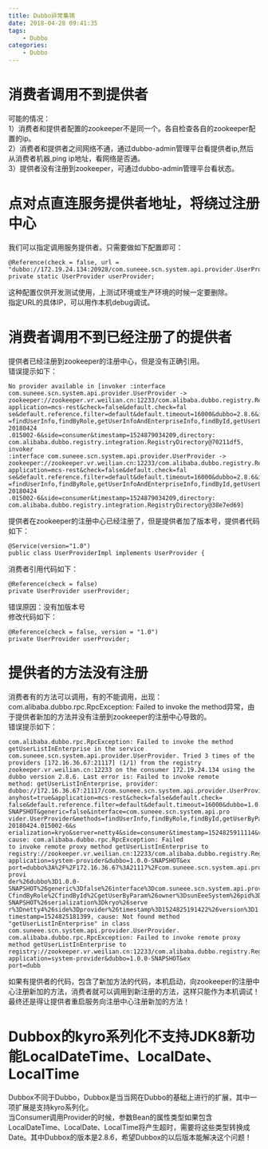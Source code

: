 ```yaml
---
title: Dubbo异常集锦
date: 2018-04-28 09:41:35
tags:
    - Dubbo
categories:
    - Dubbo
---
```

# 消费者调用不到提供者
可能的情况：  
1）消费者和提供者配置的zookeeper不是同一个。各自检查各自的zookeeper配置的ip。  
2）消费者和提供者之间网络不通，通过dubbo-admin管理平台看提供者ip,然后从消费者机器,ping ip地址，看网络是否通。  
3）提供者没有注册到zookeeper，可通过dubbo-admin管理平台看状态。

# 点对点直连服务提供者地址，将绕过注册中心
我们可以指定调用服务提供者。只需要做如下配置即可：
```
@Reference(check = false, url = "dubbo://172.19.24.134:20928/com.suneee.scn.system.api.provider.UserProvider")
private static UserProvider userProvider;
```
这种配置仅供开发测试使用，上测试环境或生产环境的时候一定要删除。  
指定URL的具体IP，可以用作本机debug调试。

# 消费者调用不到已经注册了的提供者
提供者已经注册到zookeeper的注册中心，但是没有正确引用。  
错误提示如下：
```
No provider available in [invoker :interface com.suneee.scn.system.api.provider.UserProvider ->
zookeeper://zookeeper.vr.weilian.cn:12233/com.alibaba.dubbo.registry.RegistryService?application=mcs-rest&check=false&default.check=fal
se&default.reference.filter=default&default.timeout=16000&dubbo=2.8.6&interface=com.suneee.scn.system.api.provider.UserProvider&methods
=findUserInfo,findByRole,getUserInfoAndEnterpriseInfo,findById,getUserListInEnterprise&owner=sunEeemcs&pid=8296&revision=1.0.0-20180424
.015002-6&side=consumer&timestamp=1524879034209,directory: com.alibaba.dubbo.registry.integration.RegistryDirectory@70211df5, invoker
:interface com.suneee.scn.system.api.provider.UserProvider ->
zookeeper://zookeeper.vr.weilian.cn:12233/com.alibaba.dubbo.registry.RegistryService?application=mcs-rest&check=false&default.check=fal
se&default.reference.filter=default&default.timeout=16000&dubbo=2.8.6&interface=com.suneee.scn.system.api.provider.UserProvider&methods
=findUserInfo,findByRole,getUserInfoAndEnterpriseInfo,findById,getUserListInEnterprise&owner=sunEeemcs&pid=8296&revision=1.0.0-20180424
.015002-6&side=consumer&timestamp=1524879034209,directory: com.alibaba.dubbo.registry.integration.RegistryDirectory@38e7ed69]
```

提供者在zookeeper的注册中心已经注册了，但是提供者加了版本号，提供者代码如下：
```
@Service(version="1.0")
public class UserProviderImpl implements UserProvider {
```

消费者引用代码如下：
```
@Reference(check = false)
private UserProvider userProvider;
```

错误原因：没有加版本号  
修改代码如下：
```
@Reference(check = false, version = "1.0")
private UserProvider userProvider;
```

# 提供者的方法没有注册
消费者有的方法可以调用，有的不能调用，出现：com.alibaba.dubbo.rpc.RpcException: Failed to invoke the method异常，由于提供者新加的方法并没有注册到zookeeper的注册中心导致的。  
错误提示如下：
```
com.alibaba.dubbo.rpc.RpcException: Failed to invoke the method getUserListInEnterprise in the service
com.suneee.scn.system.api.provider.UserProvider. Tried 3 times of the providers [172.16.36.67:21117] (1/1) from the registry
zookeeper.vr.weilian.cn:12233 on the consumer 172.19.24.134 using the dubbo version 2.8.6. Last error is: Failed to invoke remote
method: getUserListInEnterprise, provider:
dubbo://172.16.36.67:21117/com.suneee.scn.system.api.provider.UserProvider?anyhost=true&application=mcs-rest&check=false&default.check=
false&default.reference.filter=default&default.timeout=16000&dubbo=1.0.0-SNAPSHOT&generic=false&interface=com.suneee.scn.system.api.pro
vider.UserProvider&methods=findUserInfo,findByRole,findById,getUserByParam&owner=sunEeemcs&pid=10828&revision=1.0.0-20180424.015002-6&s
erialization=kryo&server=netty4&side=consumer&timestamp=1524825911114&version=1.0, cause: com.alibaba.dubbo.rpc.RpcException: Failed
to invoke remote proxy method getUserListInEnterprise to
registry://zookeeper.vr.weilian.cn:12233/com.alibaba.dubbo.registry.RegistryService?application=system-provider&dubbo=1.0.0-SNAPSHOT&ex
port=dubbo%3A%2F%2F172.16.36.67%3A21117%2Fcom.suneee.scn.system.api.provider.UserProvider%3Fanyhost%3Dtrue%26application%3Dsystem-provi
der%26dubbo%3D1.0.0-SNAPSHOT%26generic%3Dfalse%26interface%3Dcom.suneee.scn.system.api.provider.UserProvider%26methods%3DfindUserInfo%2
CfindByRole%2CfindById%2CgetUserByParam%26owner%3DsunEeeSystem%26pid%3D44275%26revision%3D1.0.0-SNAPSHOT%26serialization%3Dkryo%26serve
r%3Dnetty4%26side%3Dprovider%26timestamp%3D1524825191422%26version%3D1.0&owner=sunEeeSystem&pid=44275&registry=zookeeper&server=netty4&
timestamp=1524825181399, cause: Not found method "getUserListInEnterprise" in class com.suneee.scn.system.api.provider.UserProvider.
com.alibaba.dubbo.rpc.RpcException: Failed to invoke remote proxy method getUserListInEnterprise to
registry://zookeeper.vr.weilian.cn:12233/com.alibaba.dubbo.registry.RegistryService?application=system-provider&dubbo=1.0.0-SNAPSHOT&ex
port=dubb
```

如果有提供者的代码，包含了新加方法的代码，本机启动，向zookeeper的注册中心注册新加的方法，消费者就可以调用到新注册的方法，这样只能作为本机调试！最终还是得让提供者重启服务向注册中心注册新加的方法！  

# Dubbox的kyro系列化不支持JDK8新功能LocalDateTime、LocalDate、LocalTime
Dubbox不同于Dubbo，Dubbox是当当网在Dubbo的基础上进行的扩展，其中一项扩展是支持kyro系列化。  
当Consumer调用Provider的时候，参数Bean的属性类型如果包含LocalDateTime、LocalDate、LocalTime将产生超时，需要将这些类型转换成Date。其中Dubbox的版本是2.8.6，希望Dubbox的以后版本能解决这个问题！